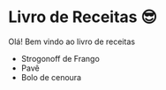 # Livro de Receitas 😎

Olá! Bem vindo ao livro de receitas

- Strogonoff de Frango
- Pavê
- Bolo de cenoura
